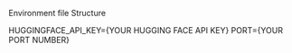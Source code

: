 Environment file Structure 

HUGGINGFACE_API_KEY={YOUR HUGGING FACE API KEY}
PORT={YOUR PORT NUMBER}